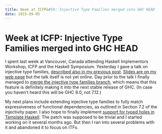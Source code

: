 ```yaml
---
title: Week at ICFP&#58; Injective Type Families merged into GHC HEAD
date: 2015-09-05
---
```


Week at ICFP: Injective Type Families merged into GHC HEAD
==========================================================

I spent last week at Vancouver, Canada attending Haskell Implementors Workshop,
ICFP and the Haskell Symposium. Yesterday I gave a talk on injective type
families, [described also in my previous post](2015-05-26-injective-type-families-for-haskell/).
[Slides are on my web page](http://ics.p.lodz.pl/~stolarek/_media/pl:research:injectivity-haskell15-slides.pdf)
but the talk itself is not yet online. Day prior to the talk I finally managed
to [merge the injective type families
branch](https://github.com/ghc/ghc/commit/374457809de343f409fbeea0a885877947a133a2),
which means that this feature is definitely making it into the next stable
release of GHC. (In case you haven't heard this will be GHC 8.0, not 7.12.)

My next plans include extending injective type families to fully match
expressiveness of functional dependencies, as outlined in Section 7.2 of the
injectivity paper. I also hope to finally implement [support for typed holes in
Template Haskell](https://ghc.haskell.org/trac/ghc/ticket/10267). The patch was
supposed to be trivial and I started working on it several months ago. But then
I ran into several problems with it and abandoned it to focus on ITFs.


